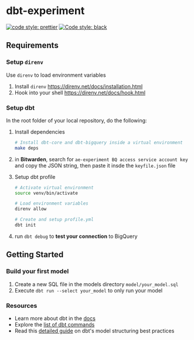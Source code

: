# dbt-experiment
[![code style: prettier](https://img.shields.io/badge/code_style-prettier-ff69b4.svg)](https://github.com/prettier/prettier)
[![Code style: black](https://img.shields.io/badge/code%20style-black-000000.svg)](https://github.com/psf/black)

## Requirements
### Setup `direnv`
Use `direnv` to load environment variables

1. Install `direnv` https://direnv.net/docs/installation.html
2. Hook into your shell https://direnv.net/docs/hook.html

### Setup dbt 
In the root folder of your local repository, do the following:
1. Install dependencies
    ```sh
    # Install dbt-core and dbt-bigquery inside a virtual environment
    make deps
    ```

2. in **Bitwarden**, search for `ae-experiment BQ access service account key` and copy the JSON string, then paste it insde the `keyfile.json` file

3. Setup dbt profile
    ```sh
    # Activate virtual environment
    source venv/bin/activate

    # Load environment variables
    direnv allow

    # Create and setup profile.yml
    dbt init
    ```

 4. run `dbt debug` to **test your connection** to BigQuery



## Getting Started
### Build your first model
1. Create a new SQL file in the models directory `model/your_model.sql`
2. Execute `dbt run --select your_model` to only run your model

### Resources
- Learn more about dbt in the [docs](https://docs.getdbt.com/docs/introduction)
- Explore the [list of dbt commands](https://docs.getdbt.com/reference/commands/build)
- Read this [detailed guide](https://discourse.getdbt.com/t/how-we-structure-our-dbt-projects/355) on dbt's model structuring best practices
